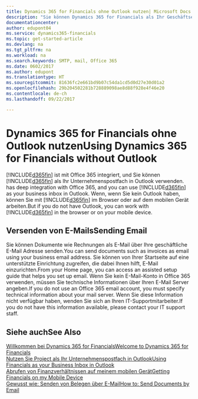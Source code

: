 ```yaml
---
title: Dynamics 365 for Financials ohne Outlook nutzen| Microsoft Docs
description: "Sie können Dynamics 365 for Financials als Ihr Geschäftseingang in Outlook verwenden, da es mit Office 365 integriert ist, aber Sie ohne Outlook in einem Browser oder auf dem mobilen Gerät auch bearbeiten können."
documentationcenter: 
author: edupont04
ms.service: dynamics365-financials
ms.topic: get-started-article
ms.devlang: na
ms.tgt_pltfrm: na
ms.workload: na
ms.search.keywords: SMTP, mail, Office 365
ms.date: 0602/2017
ms.author: edupont
ms.translationtype: HT
ms.sourcegitcommit: 81636fc2e661bd9b07c54da1cd5d0d27e30d01a2
ms.openlocfilehash: 29b204502281b728889098ae8d88f928e4f46e20
ms.contentlocale: de-ch
ms.lasthandoff: 09/22/2017

---
```

# <a name="using-dynamics-365-for-financials-without-outlook"></a><span data-ttu-id="0bfe2-103">Dynamics 365 for Financials ohne Outlook nutzen</span><span class="sxs-lookup"><span data-stu-id="0bfe2-103">Using Dynamics 365 for Financials without Outlook</span></span>
[!INCLUDE[d365fin](includes/d365fin_md.md)]<span data-ttu-id="0bfe2-104"> ist mit Office 365 integriert, und Sie können [!INCLUDE[d365fin](includes/d365fin_md.md)] als Ihr Unternehmenspostfach in Outlook verwenden.</span><span class="sxs-lookup"><span data-stu-id="0bfe2-104"> has deep integration with Office 365, and you can use [!INCLUDE[d365fin](includes/d365fin_md.md)] as your business inbox in Outlook.</span></span> <span data-ttu-id="0bfe2-105">Wenn, wenn Sie kein Outlook haben, können Sie mit [!INCLUDE[d365fin](includes/d365fin_md.md)] im Browser oder auf dem mobilen Gerät arbeiten.</span><span class="sxs-lookup"><span data-stu-id="0bfe2-105">But if you do not have Outlook, you can work with [!INCLUDE[d365fin](includes/d365fin_md.md)] in the browser or on your mobile device.</span></span>  

## <a name="sending-email"></a><span data-ttu-id="0bfe2-106">Versenden von E-Mails</span><span class="sxs-lookup"><span data-stu-id="0bfe2-106">Sending Email</span></span>
<span data-ttu-id="0bfe2-107">Sie können Dokumente wie Rechnungen als E-Mail über Ihre geschäftliche E-Mail Adresse senden.</span><span class="sxs-lookup"><span data-stu-id="0bfe2-107">You can send documents such as invoices as email using your business email address.</span></span> <span data-ttu-id="0bfe2-108">Sie können von Ihrer Startseite auf eine unterstützte Einrichtung zugreifen, die dabei Ihnen hilft, E-Mail einzurichten.</span><span class="sxs-lookup"><span data-stu-id="0bfe2-108">From your Home page, you can access an assisted setup guide that helps you set up email.</span></span> <span data-ttu-id="0bfe2-109">Wenn Sie kein E-Mail-Konto in Office 365 verwenden, müssen Sie technische Informationen über Ihren E-Mail Server angeben.</span><span class="sxs-lookup"><span data-stu-id="0bfe2-109">If you do not use an Office 365 email account, you must specify technical information about your mail server.</span></span> <span data-ttu-id="0bfe2-110">Wenn Sie diese Information nicht verfügbar haben, wenden Sie sich an Ihren IT-Supportmitarbeiter.</span><span class="sxs-lookup"><span data-stu-id="0bfe2-110">If you do not have this information available, please contact your IT support staff.</span></span>  


## <a name="see-also"></a><span data-ttu-id="0bfe2-111">Siehe auch</span><span class="sxs-lookup"><span data-stu-id="0bfe2-111">See Also</span></span>
[<span data-ttu-id="0bfe2-112">Willkommen bei Dynamics 365 for Financials</span><span class="sxs-lookup"><span data-stu-id="0bfe2-112">Welcome to Dynamics 365 for Financials</span></span>](index.md)  
[<span data-ttu-id="0bfe2-113">Nutzen Sie Project  als Ihr Unternehmenspostfach in Outlook</span><span class="sxs-lookup"><span data-stu-id="0bfe2-113">Using Financials as your Business Inbox in Outlook</span></span>](madeira-outlook.md)  
[<span data-ttu-id="0bfe2-114">Abrufen von Finanzverhältnissen auf meinem mobilen Gerät</span><span class="sxs-lookup"><span data-stu-id="0bfe2-114">Getting Financials on my Mobile Device</span></span>](install-mobile-app.md)  
[<span data-ttu-id="0bfe2-115">Gewusst wie: Senden von Belegen über E-Mail</span><span class="sxs-lookup"><span data-stu-id="0bfe2-115">How to: Send Documents by Email</span></span>](ui-how-send-documents-email.md)

